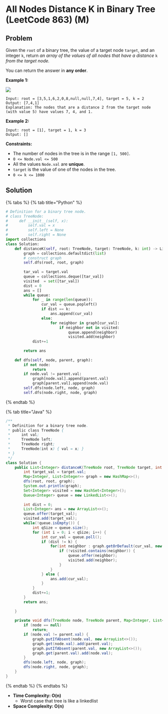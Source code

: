 # All Nodes Distance K in Binary Tree (LeetCode 863) (M)

## Problem

Given the `root` of a binary tree, the value of a target node `target`, and an integer `k`, return _an array of the values of all nodes that have a distance_ `k` _from the target node._

You can return the answer in **any order**.

&#x20;

**Example 1:**

![](https://s3-lc-upload.s3.amazonaws.com/uploads/2018/06/28/sketch0.png)

```
Input: root = [3,5,1,6,2,0,8,null,null,7,4], target = 5, k = 2
Output: [7,4,1]
Explanation: The nodes that are a distance 2 from the target node (with value 5) have values 7, 4, and 1.
```

**Example 2:**

```
Input: root = [1], target = 1, k = 3
Output: []
```

&#x20;

**Constraints:**

* The number of nodes in the tree is in the range `[1, 500]`.
* `0 <= Node.val <= 500`
* All the values `Node.val` are **unique**.
* `target` is the value of one of the nodes in the tree.
* `0 <= k <= 1000`

## Solution

{% tabs %}
{% tab title="Python" %}
```python
# Definition for a binary tree node.
# class TreeNode:
#     def __init__(self, x):
#         self.val = x
#         self.left = None
#         self.right = None
import collections
class Solution:
    def distanceK(self, root: TreeNode, target: TreeNode, k: int) -> List[int]:
        graph = collections.defaultdict(list)
        # construct graph
        self.dfs(root, root, graph)
        
        tar_val = target.val
        queue = collections.deque([tar_val])
        visited  = set([tar_val])
        dist = 0
        ans = []
        while queue:
            for _ in range(len(queue)):
                cur_val = queue.popleft()
                if dist == k:
                    ans.append(cur_val)
                else:
                    for neighbor in graph[cur_val]:
                        if neighbor not in visited:
                            queue.append(neighbor)
                            visited.add(neighbor)
            dist+=1
        
        return ans
    
    def dfs(self, node, parent, graph):
        if not node:
            return 
        if node.val != parent.val:
            graph[node.val].append(parent.val)
            graph[parent.val].append(node.val)
        self.dfs(node.left, node, graph)
        self.dfs(node.right, node, graph)
```
{% endtab %}

{% tab title="Java" %}
```java
/**
 * Definition for a binary tree node.
 * public class TreeNode {
 *     int val;
 *     TreeNode left;
 *     TreeNode right;
 *     TreeNode(int x) { val = x; }
 * }
 */
class Solution {
    public List<Integer> distanceK(TreeNode root, TreeNode target, int k) {
        int target_val = target.val;
        Map<Integer, List<Integer>> graph = new HashMap<>();
        dfs(root, root, graph);
        System.out.println(graph);
        Set<Integer> visited = new HashSet<Integer>();
        Queue<Integer> queue = new LinkedList<>();
        
        int dist = 0;
        List<Integer> ans = new ArrayList<>();
        queue.offer(target_val);
        visited.add(target_val);
        while(!queue.isEmpty()) {
            int qSize = queue.size();
            for (int i = 0; i < qSize; i++) {
                int cur_val = queue.poll();
                if (dist != k) {
                    for(int neighbor : graph.getOrDefault(cur_val, new ArrayList<>())) {
                        if (!visited.contains(neighbor)) {
                            queue.offer(neighbor);
                            visited.add(neighbor);
                        }
                    }
                } else {
                    ans.add(cur_val);
                }
            }
            dist+=1;
        }
        return ans;
    
    }
    
    private void dfs(TreeNode node, TreeNode parent, Map<Integer, List<Integer>> graph) {
        if (node == null) 
            return;
        if (node.val != parent.val) {
            graph.putIfAbsent(node.val, new ArrayList<>());
            graph.get(node.val).add(parent.val);
            graph.putIfAbsent(parent.val, new ArrayList<>());
            graph.get(parent.val).add(node.val);
        }
        dfs(node.left, node, graph);
        dfs(node.right, node, graph);
    }
}
```
{% endtab %}
{% endtabs %}

* **Time Complexity:  O(n)**
  * Worst case that tree is like a linkedlist
* **Space Complexity: O(n)**
